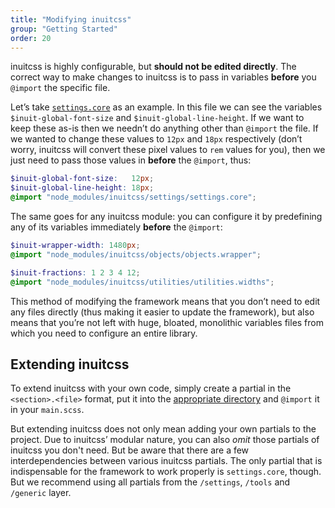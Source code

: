 ```yaml
---
title: "Modifying inuitcss"
group: "Getting Started"
order: 20
---
```


inuitcss is highly configurable, but **should not be edited directly**. The correct way to make changes to inuitcss is to pass in variables **before** you `@import` the specific file.

Let’s take [`settings.core`](https://github.com/inuitcss/inuitcss/blob/develop/settings/_settings.core.scss) as an example. In this file we can see the variables `$inuit-global-font-size` and `$inuit-global-line-height`. If we want to keep these as-is then we needn’t do anything other than `@import` the file. If we wanted to change these values to `12px` and `18px` respectively (don’t worry, inuitcss will convert these pixel values to `rem` values for you), then we just need to pass those values in **before** the `@import`, thus:

```scss
$inuit-global-font-size:   12px;
$inuit-global-line-height: 18px;
@import "node_modules/inuitcss/settings/settings.core";
```

The same goes for any inuitcss module: you can configure it by predefining any
of its variables immediately **before** the `@import`:

```scss
$inuit-wrapper-width: 1480px;
@import "node_modules/inuitcss/objects/objects.wrapper";

$inuit-fractions: 1 2 3 4 12;
@import "node_modules/inuitcss/utilities/utilities.widths";
```

This method of modifying the framework means that you don’t need to edit any
files directly (thus making it easier to update the framework), but also means
that you’re not left with huge, bloated, monolithic variables files from which
you need to configure an entire library.

## Extending inuitcss

To extend inuitcss with your own code, simply create a partial in the `<section>.<file>` format, put it into the
[appropriate directory](/docs/directory-structure/) and `@import` it in your `main.scss`.

But extending inuitcss does not only mean adding your own partials to the project. Due to inuitcss’ modular nature, you can also _omit_ those partials of inuitcss you don't need. But be aware that there are a few interdependencies between various inuitcss partials. The only partial that is indispensable for the framework to work properly is `settings.core`, though. But we recommend using all partials from the `/settings`, `/tools` and `/generic` layer.
